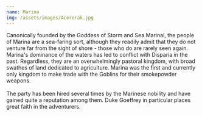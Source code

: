 ```yaml
---
name: Marina
img: /assets/images/Acererak.jpg
---
```

Canonically founded by the Goddess of Storm and Sea Marinal, 
the people of Marina are a sea-faring sort, although they readily
admit that they do not venture far from the sight of shore - those who
do are rarely seen again. Marina's dominance of the waters has led to 
conflict with Disparia in the past. Regardless, they are an overwhelmingly
pastoral kingdom, with broad swathes of land dedicated to agriculture. Marina
was the first and currently only kingdom to make trade with the Goblins for
their smokepowder weapons.<br><br>The party has been hired several times by the Marinese nobility and have gained quite a reputation among them. Duke Goeffrey in particular places great faith in the adventurers. 